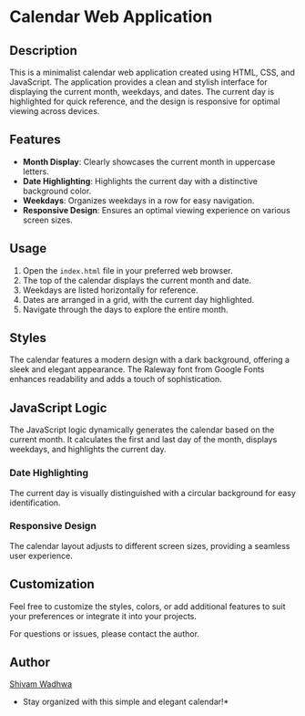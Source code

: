 # Calendar Web Application


## Description

This is a minimalist calendar web application created using HTML, CSS, and JavaScript. The application provides a clean and stylish interface for displaying the current month, weekdays, and dates. The current day is highlighted for quick reference, and the design is responsive for optimal viewing across devices.

## Features

- **Month Display**: Clearly showcases the current month in uppercase letters.
- **Date Highlighting**: Highlights the current day with a distinctive background color.
- **Weekdays**: Organizes weekdays in a row for easy navigation.
- **Responsive Design**: Ensures an optimal viewing experience on various screen sizes.

## Usage

1. Open the `index.html` file in your preferred web browser.
2. The top of the calendar displays the current month and date.
3. Weekdays are listed horizontally for reference.
4. Dates are arranged in a grid, with the current day highlighted.
5. Navigate through the days to explore the entire month.

## Styles

The calendar features a modern design with a dark background, offering a sleek and elegant appearance. The Raleway font from Google Fonts enhances readability and adds a touch of sophistication.

## JavaScript Logic

The JavaScript logic dynamically generates the calendar based on the current month. It calculates the first and last day of the month, displays weekdays, and highlights the current day.

### Date Highlighting

The current day is visually distinguished with a circular background for easy identification.

### Responsive Design

The calendar layout adjusts to different screen sizes, providing a seamless user experience.

## Customization

Feel free to customize the styles, colors, or add additional features to suit your preferences or integrate it into your projects.

For questions or issues, please contact the author.

## Author
[Shivam Wadhwa](http://github.com/wadhwashivam)

* Stay organized with this simple and elegant calendar!*
